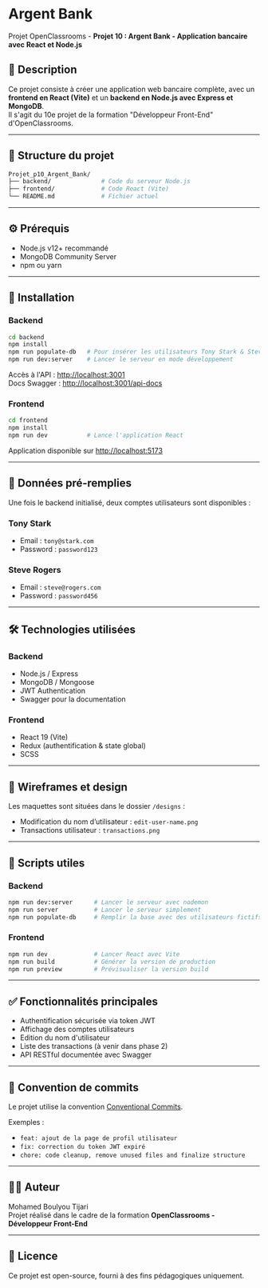 
# Argent Bank

Projet OpenClassrooms - **Projet 10 : Argent Bank - Application bancaire avec React et Node.js**

## 🧾 Description

Ce projet consiste à créer une application web bancaire complète, avec un **frontend en React (Vite)** et un **backend en Node.js avec Express et MongoDB**.  
Il s'agit du 10e projet de la formation "Développeur Front-End" d'OpenClassrooms.

---

## 📁 Structure du projet

```bash
Projet_p10_Argent_Bank/
├── backend/              # Code du serveur Node.js
├── frontend/             # Code React (Vite)
└── README.md             # Fichier actuel
```

---

## ⚙️ Prérequis

- Node.js v12+ recommandé
- MongoDB Community Server
- npm ou yarn

---

## 🚀 Installation

### Backend

```bash
cd backend
npm install
npm run populate-db   # Pour insérer les utilisateurs Tony Stark & Steve Rogers
npm run dev:server    # Lancer le serveur en mode développement
```

Accès à l'API : [http://localhost:3001](http://localhost:3001)  
Docs Swagger : [http://localhost:3001/api-docs](http://localhost:3001/api-docs)

### Frontend

```bash
cd frontend
npm install
npm run dev           # Lance l'application React
```

Application disponible sur [http://localhost:5173](http://localhost:5173)

---

## 👤 Données pré-remplies

Une fois le backend initialisé, deux comptes utilisateurs sont disponibles :

### Tony Stark

- Email : `tony@stark.com`
- Password : `password123`

### Steve Rogers

- Email : `steve@rogers.com`
- Password : `password456`

---

## 🛠️ Technologies utilisées

### Backend

- Node.js / Express
- MongoDB / Mongoose
- JWT Authentication
- Swagger pour la documentation

### Frontend

- React 19 (Vite)
- Redux (authentification & state global)
- SCSS

---

## 📐 Wireframes et design

Les maquettes sont situées dans le dossier `/designs` :
- Modification du nom d’utilisateur : `edit-user-name.png`
- Transactions utilisateur : `transactions.png`

---

## 📜 Scripts utiles

### Backend

```bash
npm run dev:server      # Lancer le serveur avec nodemon
npm run server          # Lancer le serveur simplement
npm run populate-db     # Remplir la base avec des utilisateurs fictifs
```

### Frontend

```bash
npm run dev             # Lancer React avec Vite
npm run build           # Générer la version de production
npm run preview         # Prévisualiser la version build
```

---

## ✅ Fonctionnalités principales

- Authentification sécurisée via token JWT
- Affichage des comptes utilisateurs
- Edition du nom d'utilisateur
- Liste des transactions (à venir dans phase 2)
- API RESTful documentée avec Swagger

---

## 🧼 Convention de commits

Le projet utilise la convention [Conventional Commits](https://www.conventionalcommits.org/en/v1.0.0/).

Exemples :
- `feat: ajout de la page de profil utilisateur`
- `fix: correction du token JWT expiré`
- `chore: code cleanup, remove unused files and finalize structure`

---

## 🧑‍💻 Auteur

Mohamed Boulyou Tijari  
Projet réalisé dans le cadre de la formation **OpenClassrooms - Développeur Front-End**

---

## 📄 Licence

Ce projet est open-source, fourni à des fins pédagogiques uniquement.
